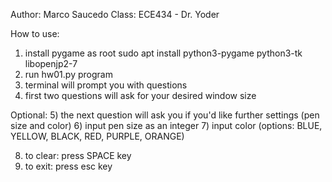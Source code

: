 Author: Marco Saucedo
Class: ECE434 - Dr. Yoder

How to use: 

1) install pygame as root
	sudo apt install python3-pygame python3-tk libopenjp2-7
2) run hw01.py program
3) terminal will prompt you with questions
4) first two questions will ask for your desired window size

Optional:
	5) the next question will ask you if you'd like further settings (pen size and color)
	6) input pen size as an integer
	7) input color (options: BLUE, YELLOW, BLACK, RED, PURPLE, ORANGE)

8) to clear: press SPACE key
9) to exit: press esc key

